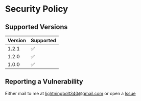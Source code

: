 # Security Policy

## Supported Versions

| Version | Supported          |
|---------|--------------------|
| 1.2.1   | :white_check_mark: |
| 1.2.0   | :white_check_mark: |
| 1.0.0   | :white_check_mark: |

## Reporting a Vulnerability

Either mail to me at lightningbolt340@gmail.com or open a [Issue](www.github.com/FontGallery/issues)